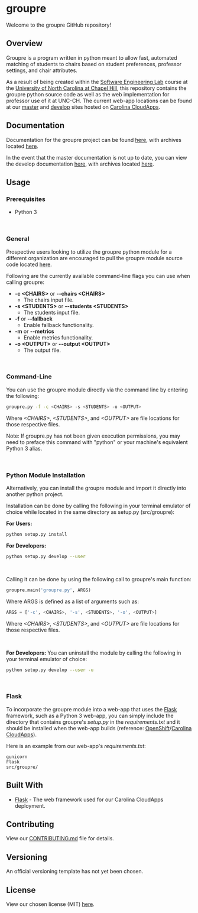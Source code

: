 # groupre

Welcome to the groupre GitHub repository!

## Overview

Groupre is a program written in python meant to allow fast, automated matching of students to chairs based on student preferences, professor settings, and chair attributes.

As a result of being created within the [Software Engineering Lab][COMP 523] course at the [University of North Carolina at Chapel Hill][UNC-CH], this repository contains the groupre python source code as well as the web implementation for professor use of it at UNC-CH. The current web-app locations can be found at our [master][CloudApps-master] and [develop][CloudApps-develop] sites hosted on [Carolina CloudApps][Carolina CloudApps].

## Documentation

Documentation for the groupre project can be found [here][masterDocs], with archives located [here][masterDocsArchive].

In the event that the master documentation is not up to date, you can view the develop documentation [here][developDocs], with archives located [here][developDocsArchive].

## Usage

### Prerequisites

* Python 3

<br>

### General

Prospective users looking to utilize the groupre python module for a different organization are encouraged to pull the groupre module source code located [here][masterSrc].

Following are the currently available command-line flags you can use when calling groupre:

* **-c \<CHAIRS>** or **--chairs \<CHAIRS>**
  * The chairs input file.
* **-s \<STUDENTS>** or **--students \<STUDENTS>**
  * The students input file.
* **-f** or **--fallback**
  * Enable fallback functionality.
* **-m** or **--metrics**
  * Enable metrics functionality.
* **-o \<OUTPUT>** or **--output \<OUTPUT>**
  * The output file.

<br>

### Command-Line

You can use the groupre module directly via the command line by entering the following:

```bash
groupre.py -f -c <CHAIRS> -s <STUDENTS> -o <OUTPUT>
```

Where _\<CHAIRS>_, _\<STUDENTS>_, and _\<OUTPUT>_ are file locations for those respective files.

Note: If groupre.py has not been given execution permissions, you may need to preface this command with "python" or your machine's equivalent Python 3 alias.

<br>

### Python Module Installation

Alternatively, you can install the groupre module and import it directly into another python project.

Installation can be done by calling the following in your terminal emulator of choice while located in the same directory as setup.py (src/groupre):

**For Users:**

```bash
python setup.py install
```

**For Developers:**

```bash
python setup.py develop --user
```

<br>

Calling it can be done by using the following call to groupre's main function:

```python
groupre.main('groupre.py', ARGS)
```

Where ARGS is defined as a list of arguments such as:

```python
ARGS = ['-c', <CHAIRS>, '-s', <STUDENTS>, '-o', <OUTPUT>]
```

Where _\<CHAIRS>_, _\<STUDENTS>_, and _\<OUTPUT>_ are file locations for those respective files.

<br>

**For Developers:** You can uninstall the module by calling the following in your terminal emulator of choice:

```bash
python setup.py develop --user -u
```

<br>

### Flask

To incorporate the groupre module into a web-app that uses the [Flask][Flask] framework, such as a Python 3 web-app, you can simply include the directory that contains groupre's *setup.py* in the *requirements.txt* and it should be installed when the web-app builds (reference: [OpenShift][OpenShift]/[Carolina CloudApps][Carolina CloudApps]).

Here is an example from our web-app's *requirements.txt*:

```pip requirements
gunicorn
Flask
src/groupre/
```

## Built With

* [Flask][Flask] - The web framework used for our Carolina CloudApps deployment.

## Contributing

View our [CONTRIBUTING.md][contributing_file] file for details.

## Versioning

An official versioning template has not yet been chosen.

## License

View our chosen license (MIT) [here](https://github.com/jeyerena/ClassTeamBuilder/blob/master/LICENSE).

<!-- Begin References -->
[UNC-CH]: https://www.unc.edu/
[COMP 523]: https://wwwx.cs.unc.edu/Courses/comp523-f17/deliverables.php
[CloudApps-master]: http://master-groupre.cloudapps.unc.edu/
[CloudApps-develop]: http://develop-groupre.cloudapps.unc.edu/
[Carolina CloudApps]: https://cloudapps.unc.edu/
[masterSrc]: https://github.com/jeyerena/ClassTeamBuilder/tree/master/src/groupre
[masterDocs]: https://github.com/jeyerena/ClassTeamBuilder/tree/master/docs
[masterDocsArchive]: https://github.com/jeyerena/ClassTeamBuilder/tree/master/docs/archive
[developDocs]: https://github.com/jeyerena/ClassTeamBuilder/tree/develop/docs
[developDocsArchive]: https://github.com/jeyerena/ClassTeamBuilder/tree/develop/docs/archive
[Flask]: http://flask.pocoo.org/
[OpenShift]: https://www.openshift.com/
[contributing_file]: https://github.com/jeyerena/ClassTeamBuilder/tree/master/CONTRIBUTING.md
<!-- End References -->